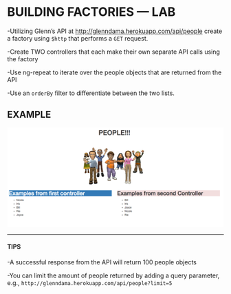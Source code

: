 # BUILDING FACTORIES — LAB

-Utilizing Glenn’s API at http://glenndama.herokuapp.com/api/people create a factory using `$http` that performs a `GET` request.


-Create TWO controllers that each make their own separate API calls using the factory


-Use ng-repeat to iterate over the people objects that are returned from the API


-Use an `orderBy` filter to differentiate between the two lists.



## EXAMPLE



![screenshot](./factories-lab-example.png)

------

#### TIPS

-A successful response from the API will return 100 people objects


-You can limit the amount of people returned by adding a query parameter, e.g., `http://glenndama.herokuapp.com/api/people?limit=5`